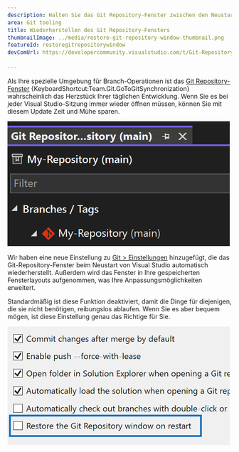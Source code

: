 ```yaml
---
description: Halten Sie das Git Repository-Fenster zwischen den Neustarts mit dieser neuen Einstellung offen.
area: Git tooling
title: Wiederherstellen des Git Repository-Fensters
thumbnailImage: ../media/restore-git-repository-window-thumbnail.png
featureId: restoregitrepositorywindow
devComUrl: https://developercommunity.visualstudio.com/t/Git-Repository-window-is-not-restored-in/1255797

---
```



Als Ihre spezielle Umgebung für Branch-Operationen ist das [Git Repository-Fenster](vscmd://Team.Git.GoToGitSynchronization) {KeyboardShortcut:Team.Git.GoToGitSynchronization} wahrscheinlich das Herzstück Ihrer täglichen Entwicklung. Wenn Sie es bei jeder Visual Studio-Sitzung immer wieder öffnen müssen, können Sie mit diesem Update Zeit und Mühe sparen.

![Git Repository Fenster Branch-Liste.](../media/restore-git-repository-window-thumbnail.png)

Wir haben eine neue Einstellung zu [Git > Einstellungen](vscmd://Team.Git.Settings) hinzugefügt, die das Git-Repository-Fenster beim Neustart von Visual Studio automatisch wiederherstellt. Außerdem wird das Fenster in Ihre gespeicherten Fensterlayouts aufgenommen, was Ihre Anpassungsmöglichkeiten erweitert.

Standardmäßig ist diese Funktion deaktiviert, damit die Dinge für diejenigen, die sie nicht benötigen, reibungslos ablaufen. Wenn Sie es aber bequem mögen, ist diese Einstellung genau das Richtige für Sie.

![Seite Git Einstellungen mit dem Kontrollkästchen Git Repository wiederherstellen.](../media/restore-git-repository-window-setting.png)
